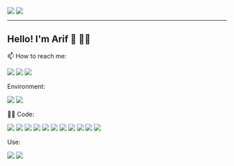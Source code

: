   <img align="center" src="https://github-readme-stats.vercel.app/api/top-langs/?username=arifBurakDemiray&count_private=true&show_icons=true&theme=github_dark&layout=compact&langs_count=10"/>  <img align="center" src="https://github-readme-stats.vercel.app/api?username=arifBurakDemiray&line_height=28&count_private=true&show_icons=true&include_all_commits=true&theme=github_dark"/>
 
 ---
 ## Hello! I'm Arif 👋 :biking_man:
 
 
📫 How to reach me:  

[![](https://img.shields.io/badge/-Arif%20Burak%20Demiray-informational?style=flat&logo=linkedin&logoColor=white&color=0077b5)](http://www.linkedin.com/in/arifBurakDemiray) 
[![](https://img.shields.io/badge/-demiray.dev-informational?style=flat&logo=firefox-browser&logoColor=white&color=062020)](https://demiray.dev) 
![](https://img.shields.io/badge/-burakdemiray09%40gmail.com-informational?style=flat&logo=gmail&logoColor=white&color=c71610) 
<!--
- 🔭 I’m currently working on ...
- 🌱 I’m currently learning ...
- 👯 I’m looking to collaborate on ...
- 🤔 I’m looking for help with ...
- 💬 Ask me about ...
- 📫 How to reach me: ...
- 😄 Pronouns: ...
- ⚡ Fun fact: ...
**A little more about me...**

```javascript
const dan = {
  pronouns: 'he' | 'him',
  code: ['C#', 'Typescript', 'Javascript', 'HTML', 'CSS', 'C++', 'C'],
  frameworks: ['.net', '.net core', 'NodeJS'],
  platforms: ['Azure', 'AWS'],
  databases: ['SQL Server', 'mySQL'],
  devOps: ['Docker', 'Serverless'],
  tools: ['Jest', 'Cypress', 'Swagger'],
}
```-->
Environment:

![](https://img.shields.io/badge/AWS-informational?style=flat&logo=amazon-aws&logoColor=white&color=232F3E) ![](https://img.shields.io/badge/Vercel-informational?style=flat&logo=vercel&logoColor=white&color=000)

:man_technologist: Code: 

![](https://img.shields.io/badge/Code-C-informational?style=flat&logo=c&logoColor=white&color=1F6FEB) ![](https://img.shields.io/badge/Code-C++-informational?style=flat&logo=c%2B%2B&logoColor=white&color=1F6FEB) ![](https://img.shields.io/badge/Code-Python-informational?style=flat&logo=python&logoColor=white&color=1F6FEB) ![](https://img.shields.io/badge/Code-C%23-informational?style=flat&logo=c-sharp&logoColor=white&color=1F6FEB) ![](https://img.shields.io/badge/Code-.NET-informational?style=flat&color=1F6FEB) ![](https://img.shields.io/badge/Code-Java-informational?style=flat&logo=java&logoColor=white&color=1F6FEB) ![](https://img.shields.io/badge/Code-JavaScript-informational?style=flat&logo=javascript&logoColor=white&color=1F6FEB) ![](https://img.shields.io/badge/Code-TypeScript-informational?style=flat&logo=typescript&logoColor=white&color=1F6FEB) ![](https://img.shields.io/badge/Code-React-informational?style=flat&logo=react&logoColor=white&color=1F6FEB) ![](https://img.shields.io/badge/Code-Vue-informational?style=flat&color=1F6FEB) ![](https://img.shields.io/badge/Code-Tailwind-informational?style=flat&logo=tailwind-css&logoColor=white&color=1F6FEB)

Use:

![](https://img.shields.io/badge/Swagger-informational?style=flat&logo=swagger&logoColor=white&color=85EA2D) ![](https://img.shields.io/badge/Postman-informational?style=flat&logo=postman&logoColor=white&color=FF6C37)
